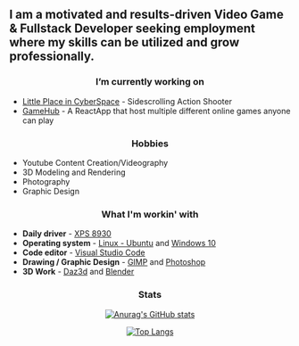 ## I am a motivated and results-driven Video Game & Fullstack Developer seeking employment where my skills can be utilized and grow professionally.

<div align="center">
 
### I’m currently working on
 
</div>

<!--  - MDVA Photography - Web App to share and find good spots for photography in the North Virginia, DC, Maryland Area -->
 - [Little Place in CyberSpace](https://github.com/countchrisdo/Cyberspace) - Sidescrolling Action Shooter
 - [GameHub](https://github.com/ZOandasan/Gamehub) - A ReactApp that host multiple different online games anyone can play
 
<!-- ### I’m currently learning
 -  -->
 
 <div align="center">
 
### Hobbies 

</div>

- Youtube Content Creation/Videography
- 3D Modeling and Rendering
- Photography
- Graphic Design
 
<div align="center">
 
### What I'm workin' with 

</div>

- **Daily driver** - [XPS 8930](https://www.pcmag.com/reviews/dell-xps-tower-special-edition-8930)
- **Operating system** - [Linux - Ubuntu](https://ubuntu.com/) and [Windows 10](https://www.microsoft.com/en-gb/windows/)
- **Code editor** - [Visual Studio Code](https://code.visualstudio.com/)
- **Drawing / Graphic Design** - [GIMP](https://www.gimp.org/) and [Photoshop](https://www.adobe.com/products/photoshop/landpa.html?sdid=KKQIN&mv=search&kw=photoshop&s_kwcid=AL!3085!10!79164992492580!79165251442724&ef_id=0930aea27916169c938ace561ca6497a:G:s&msclkid=0930aea27916169c938ace561ca6497a)
- **3D Work** - [Daz3d](https://www.daz3d.com/) and [Blender](https://www.blender.org/)

<div align="center">
 
### Stats

[![Anurag's GitHub stats](https://github-readme-stats.vercel.app/api?username=CountChrisdo&hide=issues&show_icons=true&theme=react)](https://github.com/anuraghazra/github-readme-stats)

[![Top Langs](https://github-readme-stats.vercel.app/api/top-langs/?username=CountChrisdo&layout=compact&theme=react&hide=Yacc&langs_count=6)](https://github.com/anuraghazra/github-readme-stats)
 
</div>

